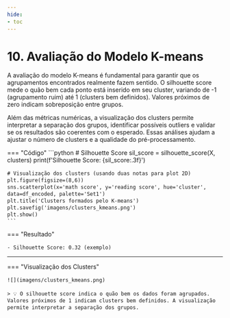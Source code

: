 ```yaml
---
hide:
- toc
---
```


# 10. Avaliação do Modelo K-means


A avaliação do modelo K-means é fundamental para garantir que os agrupamentos encontrados realmente fazem sentido. O silhouette score mede o quão bem cada ponto está inserido em seu cluster, variando de -1 (agrupamento ruim) até 1 (clusters bem definidos). Valores próximos de zero indicam sobreposição entre grupos.

Além das métricas numéricas, a visualização dos clusters permite interpretar a separação dos grupos, identificar possíveis outliers e validar se os resultados são coerentes com o esperado. Essas análises ajudam a ajustar o número de clusters e a qualidade do pré-processamento.

=== "Código"
    ```python
    # Silhouette Score
    sil_score = silhouette_score(X, clusters)
    print(f'Silhouette Score: {sil_score:.3f}')

    # Visualização dos clusters (usando duas notas para plot 2D)
    plt.figure(figsize=(8,6))
    sns.scatterplot(x='math score', y='reading score', hue='cluster', data=df_encoded, palette='Set1')
    plt.title('Clusters formados pelo K-means')
    plt.savefig('imagens/clusters_kmeans.png')
    plt.show()
    ```
=== "Resultado"

    - Silhouette Score: 0.32 (exemplo)

---

=== "Visualização dos Clusters"

    ![](imagens/clusters_kmeans.png)

    > 💡 O silhouette score indica o quão bem os dados foram agrupados. Valores próximos de 1 indicam clusters bem definidos. A visualização permite interpretar a separação dos grupos.